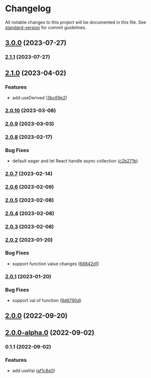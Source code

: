 # Changelog

All notable changes to this project will be documented in this file. See [standard-version](https://github.com/conventional-changelog/standard-version) for commit guidelines.

## [3.0.0](https://github.com/crimx/use-value-enhancer/compare/v2.1.1...v3.0.0) (2023-07-27)

### [2.1.1](https://github.com/crimx/use-value-enhancer/compare/v2.1.0...v2.1.1) (2023-07-27)

## [2.1.0](https://github.com/crimx/use-value-enhancer/compare/v2.0.10...v2.1.0) (2023-04-02)


### Features

* add useDerived ([3bc69e2](https://github.com/crimx/use-value-enhancer/commit/3bc69e24dbb48dba49dabc602d0f7eb40ae9daf5))

### [2.0.10](https://github.com/crimx/use-value-enhancer/compare/v2.0.9...v2.0.10) (2023-03-08)

### [2.0.9](https://github.com/crimx/use-value-enhancer/compare/v2.0.8...v2.0.9) (2023-03-03)

### [2.0.8](https://github.com/crimx/use-value-enhancer/compare/v2.0.7...v2.0.8) (2023-02-17)


### Bug Fixes

* default eager and let React handle async collection ([c2b271b](https://github.com/crimx/use-value-enhancer/commit/c2b271ba647ca16ebbb5245b7094083f97c698cf))

### [2.0.7](https://github.com/crimx/use-value-enhancer/compare/v2.0.6...v2.0.7) (2023-02-14)

### [2.0.6](https://github.com/crimx/use-value-enhancer/compare/v2.0.5...v2.0.6) (2023-02-09)

### [2.0.5](https://github.com/crimx/use-value-enhancer/compare/v2.0.4...v2.0.5) (2023-02-08)

### [2.0.4](https://github.com/crimx/use-value-enhancer/compare/v2.0.2...v2.0.4) (2023-02-08)

### [2.0.3](https://github.com/crimx/use-value-enhancer/compare/v2.0.2...v2.0.3) (2023-02-08)

### [2.0.2](https://github.com/crimx/use-value-enhancer/compare/v2.0.1...v2.0.2) (2023-01-20)


### Bug Fixes

* support function value changes ([68842d1](https://github.com/crimx/use-value-enhancer/commit/68842d1d1d1f76e8057f463354b952c4a7d2ed57))

### [2.0.1](https://github.com/crimx/use-value-enhancer/compare/v2.0.0...v2.0.1) (2023-01-20)


### Bug Fixes

* support val of function ([9d6790d](https://github.com/crimx/use-value-enhancer/commit/9d6790dfa177cdbe8c274c62f6542e0268926f90))

## [2.0.0](https://github.com/crimx/use-value-enhancer/compare/v2.0.0-alpha.0...v2.0.0) (2022-09-20)

## [2.0.0-alpha.0](https://github.com/crimx/use-value-enhancer/compare/v0.1.1...v2.0.0-alpha.0) (2022-09-02)

### 0.1.1 (2022-09-02)


### Features

* add useVal ([af1c8e0](https://github.com/crimx/use-value-enhancer/commit/af1c8e0f3b7f8899aa3ae17db4616f8b1d883c47))

